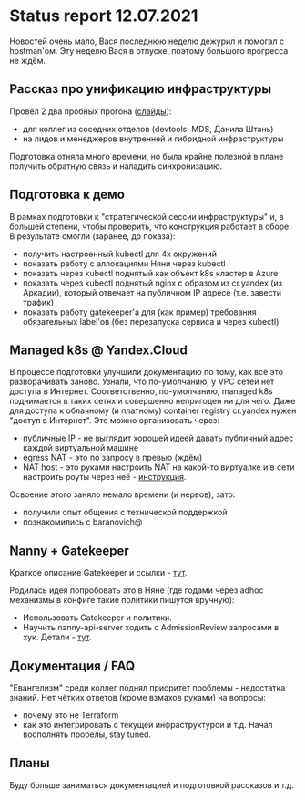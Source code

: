 # Status report 12.07.2021
Новостей очень мало, Вася последнюю неделю дежурил и помогал с hostman'ом. Эту неделю Вася в отпуске, поэтому большого прогресса не ждём.

## Рассказ про унификацию инфраструктуры
Провёл 2 два пробных прогона ([слайды](https://a.yandex-team.ru/api/tree/blob/trunk/arcadia/infra/kube/reports/universal-control-planes-wip.pdf?repo=arc&rev=8407922)):
  * для коллег из соседних отделов (devtools, MDS, Данила Штань)
  * на лидов и менеджеров внутренней и гибридной инфраструктуры

Подготовка отняла много времени, но была крайне полезной в плане получить обратную связь и наладить синхронизацию.

## Подготовка к демо
В рамках подготовки к "стратегической сессии инфраструктуры" и, в большей степени, чтобы проверить, что конструкция работает в сборе.
В результате смогли (заранее, до показа):
  * получить настроенный kubectl для 4х окружений
  * показать работу с аллокациями Няни через kubectl
  * показать через kubectl поднятый как объект k8s кластер в Azure
  * показать через kubectl поднятый nginx с образом из cr.yandex (из Аркадии), который отвечает на публичном IP адресе (т.е. завести трафик)
  * показать работу gatekeeper'а для (как пример) требования обязательных label'ов (без перезапуска сервиса и через kubectl)

## Managed k8s @ Yandex.Cloud
В процессе подготовки улучшили документацию по тому, как всё это разворачивать заново. Узнали, что по-умолчанию, у VPC сетей нет доступа в Интернет. Соответственно, по-умолчанию, managed k8s поднимается в таких сетях и совершенно непригоден ни для чего. Даже для доступа к облачному (и платному) container registry cr.yandex нужен "доступ в Интернет". Это можно организовать через:
  * публичные IP - не выглядит хорошей идеей давать публичный адрес каждой виртуальной машине
  * egress NAT - это по запросу в превью (ждём)
  * NAT host - это руками настроить NAT на какой-то виртуалке и в сети настроить роуты через неё - [инструкция](https://cloud.yandex.ru/docs/solutions/routing/nat-instance).

Освоение этого заняло немало времени (и нервов), зато:
  * получили опыт общения с технической поддержкой
  * познакомились с baranovich@

## Nanny + Gatekeeper
Краткое описание Gatekeeper и ссылки - [тут](https://a.yandex-team.ru/arc/trunk/arcadia/infra/kube/docs/policies.md).

Родилась идея попробовать это в Няне (где годами через adhoc механизмы в конфиге такие политики пишутся вручную):
  * Использовать Gatekeeper и политики.
  * Научить nanny-api-server ходить с AdmissionReview запросами в хук.
Детали - [тут](https://a.yandex-team.ru/arc/trunk/arcadia/infra/kube/projects/nanny-gatekeeper.md).

## Документация / FAQ
"Евангелизм" среди коллег поднял приоритет проблемы - недостатка знаний. Нет чётких ответов (кроме взмахов руками) на вопросы:
  * почему это не Terraform
  * как это интегрировать с текущей инфраструктурой
и т.д. Начал восполнять пробелы, stay tuned.


## Планы
Буду больше заниматься документацией и подготовкой рассказов и т.д.

